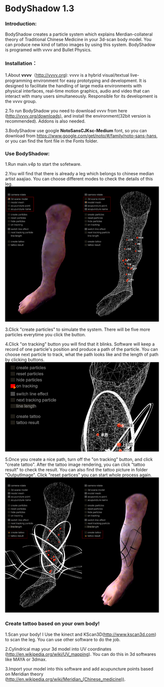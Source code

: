 BodyShadow 1.3
===========

<h3>Introduction:</h3>

BodyShadow creates a particle system which explains Merdian-collateral theory of Traditional Chinese Medicine in your 3d-scan body model. You can produce new kind of tattoo images by using this system.
BodyShadow is programed with vvvv and Bullet Physics.


<h3>Installation：</h3>

1.About <b>vvvv</b>（http://vvvv.org):
vvvv is a hybrid visual/textual live-programming environment for easy prototyping and development. It is designed to facilitate the handling of large media environments with physical interfaces, real-time motion graphics, audio and video that can interact with many users simultaneously. Responsible for its development is the vvvv group.

2.To run BodyShadow you need to download vvvv from here (http://vvvv.org/downloads), and install the environment(32bit version is recommended). Addons is also needed.

3.BodyShadow use google <b>NotoSansCJKsc-Medium</b> font, so you can download from https://www.google.com/get/noto/#/family/noto-sans-hans, or you can find the font file in the Fonts folder.


<h3>Use BodyShadow:</h3>

1.Run main.v4p to start the sofetware.

2.You will find that there is already a leg which belongs to chinese median artist aaajiao. You can choose different modes to check the details of this leg.
<img src="https://raw.githubusercontent.com/aaajiao/body-shadow/master/images/interface_1.jpg" style="max-width:100%;">

3.Click "create particles" to simulate the system. There will be five more particles everytime you click the button.

4.Click "on tracking" button you will find that it blinks. Software will keep a record of one particle's position and produce a path of the particle. You can choose next particle to track, what the path looks like and the length of path by clicking buttons.
<img src="https://raw.githubusercontent.com/aaajiao/body-shadow/master/images/interface_2.jpg" style="max-width:100%;">

5.Once you create a nice path, turn off the "on tracking" button, and click "create tattoo". After the tattoo image rendering, you can click "tattoo result" to check the result. You can also find the tattoo picture in folder "OutputImage". Click "reset partices" you can start whole process again.
<img src="https://raw.githubusercontent.com/aaajiao/body-shadow/master/images/interface_3.jpg" style="max-width:100%;">


<h3>Create tattoo based on your own body!</h3>

1.Scan your body!
I Use the kinect and KScan3D(http://www.kscan3d.com) to scan the leg. You can use other software to do the job.

2.Cylindrical map your 3d model into UV coordinates (http://en.wikipedia.org/wiki/UV_mapping). You can do this in 3d softwares like MAYA or 3dmax. 

3.Import your model into this software and add acupuncture points based on Meridian theory (http://en.wikipedia.org/wiki/Meridian_(Chinese_medicine)).